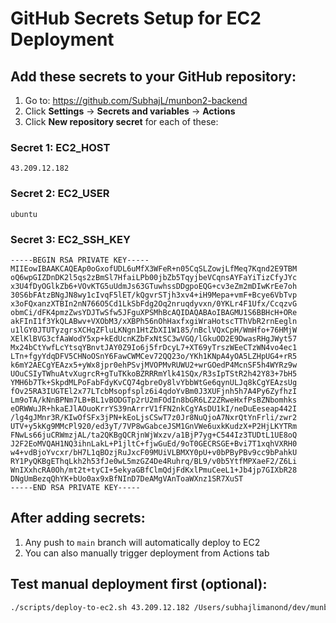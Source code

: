 # GitHub Secrets Setup for EC2 Deployment

## Add these secrets to your GitHub repository:

1. Go to: https://github.com/SubhajL/munbon2-backend
2. Click **Settings** → **Secrets and variables** → **Actions**
3. Click **New repository secret** for each of these:

### Secret 1: EC2_HOST
```
43.209.12.182
```

### Secret 2: EC2_USER
```
ubuntu
```

### Secret 3: EC2_SSH_KEY
```
-----BEGIN RSA PRIVATE KEY-----
MIIEowIBAAKCAQEAp0oGxofUDL6uMfX3WFeR+n05CqSLZowjLfMeq7Kqnd2E9TBM
oQ6wpGIZDnDK2l5qs2zBmSl7HfaiLPb00jbZb5TqyjbeVCqnsAYFaYiTizCfyJYc
x3U4fDyOGlkZb6+VOvKTG5uUdmJs63GTuwhssDDgpoEQG+cv3eZm2mDIwKrEe7oh
30S6bFAtzBNgJN8wy1cIvqF5lET/kQgvrSTjh3xv4+iH9Mepa+vmF+Bcye6VbTvp
x3oFQxanzXTBIn2nN766O5Cd1LkSbFdg2Oq2nruqdyvxn/0YKLr4F1Ufx/CcqzvG
obmCi/dFK4pmzZwsYDJTwSfw5JFguXPSMhBcAQIDAQABAoIBAGMU1S6BBHcH+ORe
akFInI1f3YkQLABwv+VXObM3/xXBPh56nOhHaxfxgiWraHotscTThVbR2rnEegln
u1lGY0JTUTyzgrsXCHqZFluLKNgn1HtZbXI1W185/nBclVQxCpH/WmHfo+76HMjW
XElKlBVG3cfAaWodY5xp+kEdUcnKZbFxNtSC3wVGQ/lGkuOD2E9DwasRHgJWyt57
Mx24bCtYwfLcYtsqYBnvtJAY0Z9Io6j5frDcyL7+XT69yTrszWEeCTzWN4vo4ec1
LTn+fgyYdqDFV5CHNoOSnY6FawCWMCev72QQ23o/YKh1KNpA4yOA5LZHpUG4+rR5
k6mY2AECgYEAzx5+yWx8jpr0ehPSvjMVOPMvRUWU2+wrGOedP4McnSF5h4WYRz9w
UOuCSIyTWhuAtvXugrcR+gTuTKkoBZRRRmYlk41SQx/R3sIpTStR2h42Y83+7bH5
YMH6b7Tk+SkpdMLPoFabFdyKvCQ74gbreOy8lvYbbWtGe6qynULJq8kCgYEAzsUg
fOv25RA3IUGTEl2x77LTcbMsopfsplz6i4qdoYvBm0J3XUFjnh5h7A4Py6ZyfhzI
Lm9oTA/kNnBPNm7LB+BL1vBODGTp2rU2mFOdIn8bGR6LZ2ZRweHxfPsBZNbomhks
eORWWuJR+hkaEJlAOuoKrrYS39nArrrV1fFN2nkCgYAsDU1kI/neDuEeseap442I
/lg4gJMnr3R/KIwOfSFx3jPN+kEoLjsCSwT7z0Jr8NuQjoA7NxrQtYnFrli/zwr2
UTV+y5kKg9MMcPl920/ed3yT/7VP8wGabceJSM1GnVWe6uxkKudzX+P2HjLKYTRm
FNwLs66juCRWmzjAL/ta2QKBgQCRjnWjWxzv/a1BjP7yg+C544Iz3TUDtL1UE8oQ
J2F2EoMVQAH1NQ3ihnLakL+P1jltC+fjwGuEd/9oT0GECRSGE+Bvi7T1xqhVXRH0
w4+vdBjoYvcxr/bH7L1qBOzjRuJxcF09MUiVLBMXY0pU+v0bPByPBv9cc9bPahkU
RY1PyQKBgEThqLkh2h53fJe0wL5mzGZ4De4Ruhrq/BL9/v0b5YtfMPXaeF2/Z6Li
WnIXxhcRA0Oh/mt2t+tyCI+5ekyaGBfClmQdjFdKxlPmuCeeL1+Jb4jp7GIXbR28
DNgUmBezqQhYK+bUo0ax9xBfNInD7DeAMgVAnToaWXnz1SR7XuST
-----END RSA PRIVATE KEY-----
```

## After adding secrets:

1. Any push to `main` branch will automatically deploy to EC2
2. You can also manually trigger deployment from Actions tab

## Test manual deployment first (optional):
```bash
./scripts/deploy-to-ec2.sh 43.209.12.182 /Users/subhajlimanond/dev/munbon2-backend/th-lab01.pem
```